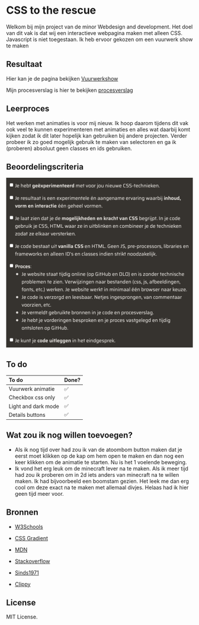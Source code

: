 # CSS to the rescue

Welkom bij mijn project van de minor Webdesign and development. Het doel van dit vak is dat wij een interactieve webpagina maken met alleen CSS. Javascript is niet toegestaan. Ik heb ervoor gekozen om een vuurwerk show te maken

## Resultaat

Hier kan je de pagina bekijken [Vuurwerkshow](https://fabian-vis.github.io/vuurwerk-je-/ "Vuurwerkshow")

Mijn procesverslag is hier te bekijken [procesverslag](https://github.com/fabian-vis/vuurwerk-je-/wiki "procesverslag")

## Leerproces

Het werken met animaties is voor mij nieuw. Ik hoop daarom tijdens dit vak ook veel te kunnen experimenteren met animaties en alles wat daarbij komt kijken zodat ik dit later hopelijk kan gebruiken bij andere projecten. Verder probeer ik zo goed mogelijk gebruik te maken van selectoren en ga ik (proberen) absoluut geen classes en ids gebruiken.

## Beoordelingscriteria

![Beoordelingscriteria](images/beoordelingscriteria.png)

## To do

| To do               | Done? |
| :------------------ | :---- |
| Vuurwerk animatie   | ✅    |
| Checkbox css only   | ✅    |
| Light and dark mode | ✅    |
| Details buttons     | ✅    |

## Wat zou ik nog willen toevoegen?

- Als ik nog tijd over had zou ik van de atoombom button maken dat je eerst moet klikken op de kap om hem open te maken en dan nog een keer klikken om de animatie te starten. Nu is het 1 voelende beweging.
- Ik vond het erg leuk om de minecraft lever na te maken. Als ik meer tijd had zou ik proberen om in 2d iets anders van minecraft na te willen maken. Ik had bijvoorbeeld een boomstam gezien. Het leek me dan erg cool om deze exact na te maken met allemaal divjes. Helaas had ik hier geen tijd meer voor.

## Bronnen

- [W3Schools](https://www.w3schools.com "W3Schools")

- [CSS Gradient](https://cssgradient.io "CSS Gradient")

- [MDN](https://developer.mozilla.org/en-US/ "MDN")

- [Stackoverflow](https://stackoverflow.com "Stackoverflow")

- [Sinds1971](https://www.sinds1971.nl "Sinds1971")

- [Clippy](https://bennettfeely.com/clippy/ "Clippy")

## License

MIT License.
